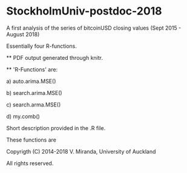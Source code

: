 # StockholmUniv-postdoc-2018
A first analysis of the series of bitcoinUSD closing values (Sept 2015 - August 2018)

Essentially four R-functions.

**  PDF output generated through knitr.

** 'R-Functions' are:
 
a) auto.arima.MSE()

b) search.arima.MSE()

c) search.arma.MSE()

d) my.comb()

Short description provided in the .R file.

These functions are 

Copyrigth (C) 2014-2018 V. Miranda, University of Auckland

All rights reserved. 



